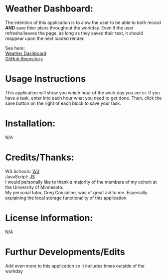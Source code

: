 # Weather Dashboard:
The intention of this application is to alow the user to be able to both record **AND** save thier plans throughout the workday. Even if the user refreshs/leaves the page, as long as they saved their text, it should reappear upon the next loaded render.

See here:
<br>
[Weather Dashboard]( https://keepthelidontight.github.io/weatherDashboard/)
<br>
[GitHub Repository](https://github.com/KeepTheLidOnTight/weatherDashboard)

# Usage Instructions
This application will show you which hour of the work day you are in. If you have a task, enter into each hour what you need to get done. Then, click the save button on the right of each block to save your task.

# Installation:
N/A

# Credits/Thanks:
W3 Schools: [W3](https://www.w3schools.com/js/DEFAULT.asp)
<br>
JavaScript: [JS](https://www.javascripttutorial.net/javascript-multidimensional-array/)
<br>
I would personally like to thank a majority of the members of my cohort at the University of Minnesota.
<br>
My personal tutor, Greg Considine, was of great aid to me. Especially explaining the local storage functionality of this application.

# License Information: 
N/A

# Furthur Developments/Edits
Add even more to this application so it includes times outside of the workday
